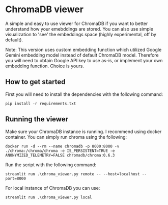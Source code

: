 # ChromaDB viewer

A simple and easy to use viewer for ChromaDB if you want to better understand how your emebddings are stored.
You can also use simple visualization to 'see' the embeddings space (highly experimental, off by default).

Note: This version uses custom embedding function which utilized Google Gemini embedding model instead of default ChromaDB model. Therefore you will need to obtain Google API key to use as-is, or implement your own embedding function. Choice is yours.

## How to get started

First you will need to install the dependencies with the following command:

```pip install -r requirements.txt```

## Running the viewer

Make sure your ChromaDB instance is running. I recommend using docker container.
You can simply run chroma using the following:

```docker run -d --rm --name chromadb -p 8000:8000 -v ./chroma:/chroma/chroma -e IS_PERSISTENT=TRUE -e ANONYMIZED_TELEMETRY=FALSE chromadb/chroma:0.6.3```

Run the script with the following command:

```streamlit run .\chroma_viewer.py remote -- --host=localhost --port=8000```

For local instance of ChromaDB you can use:

```streamlit run .\chroma_viewer.py local```